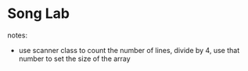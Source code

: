 # Song Lab

notes:
- use scanner class to count the number of lines, divide by 4, use that number to set the size of the array
